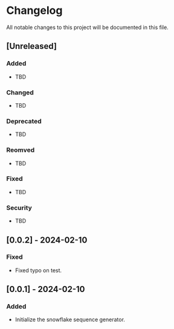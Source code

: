 # Changelog

All notable changes to this project will be documented in this file.

## [Unreleased]

### Added
- TBD

### Changed
- TBD

### Deprecated
- TBD

### Reomved
- TBD

### Fixed
- TBD

### Security
- TBD

## [0.0.2] - 2024-02-10
### Fixed
- Fixed typo on test.

## [0.0.1] - 2024-02-10
### Added
- Initialize the snowflake sequence generator.